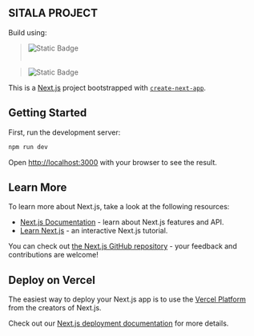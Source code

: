 ## SITALA PROJECT

Build using:

> ![Static Badge](https://img.shields.io/badge/NEXT.JS-000000?style=for-the-badge&logo=nextdotjs&link=https%3A%2F%2Fnextjs.org%2F) <br /> <br/> 

> ![Static Badge](https://img.shields.io/badge/DaisyUI-5A0EF8?style=for-the-badge&logo=daisyui&link=https%3A%2F%2Fdaisyui.com%2F)

This is a [Next.js](https://nextjs.org/) project bootstrapped with [`create-next-app`](https://github.com/vercel/next.js/tree/canary/packages/create-next-app).

## Getting Started

First, run the development server:

```bash
npm run dev
```

Open [http://localhost:3000](http://localhost:3000) with your browser to see the result.

## Learn More

To learn more about Next.js, take a look at the following resources:

- [Next.js Documentation](https://nextjs.org/docs) - learn about Next.js features and API.
- [Learn Next.js](https://nextjs.org/learn) - an interactive Next.js tutorial.

You can check out [the Next.js GitHub repository](https://github.com/vercel/next.js/) - your feedback and contributions are welcome!

## Deploy on Vercel

The easiest way to deploy your Next.js app is to use the [Vercel Platform](https://vercel.com/new?utm_medium=default-template&filter=next.js&utm_source=create-next-app&utm_campaign=create-next-app-readme) from the creators of Next.js.

Check out our [Next.js deployment documentation](https://nextjs.org/docs/deployment) for more details.
